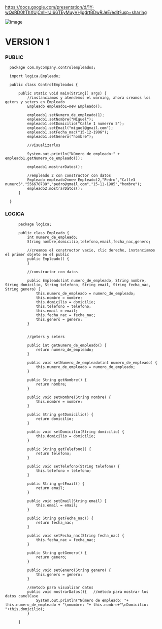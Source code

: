 https://docs.google.com/presentation/d/1Y-wQsRD0hThXUjCnlHrJI66TEyMuyVHjgdrtBDwRJeE/edit?usp=sharing

![image](https://github.com/escuelaDeCodigoMargaritaMaza/Java/assets/91554777/37fc62ac-a95d-4ede-be23-2708ff4e5adc)

# VERSION 1 

### PUBLIC
      package com.mycompany.controlempleados;
      
      import logica.Empleado;
      
      public class ControlEmpleados {
      
          public static void main(String[] args) {
              //instanciamos y atendemos el warning, ahora creamos los geters y seters en Empleado
              Empleado empleado1=new Empleado();
              
              empleado1.setNumero_de_empleado(1);
              empleado1.setNombre("Miguel");
              empleado1.setDomicilio("Calle 1 numerro 5");
              empleado1.setEmail("miguel@gmail.com");
              empleado1.setFecha_nac("15-12-1996");
              empleado1.setGenero("hombre");
              
              //visualizarlos
              
              System.out.println("Número de empleado:" + empleado1.getNumero_de_empleado());
              
              empleado1.mostrarDatos();
              
              //empleado 2 con constructor con datos
              Empleado empleado2=new Empleado(2,"Pedro","Calle3 numero5","556678788","pedro@gmail.com","15-11-1985","hombre");
              empleado2.mostrarDatos();
          }
      
      }

### LOGICA
          package logica;
          
          public class Empleado {
              int numero_de_empleado;
              String nombre,domicilio,telefono,email,fecha_nac,genero;
          
              //creamos el constructor vacio, clic derecho, instanciamos el primer objeto en el public
              public Empleado() {
              }
              
              //constructor con datos
          
              public Empleado(int numero_de_empleado, String nombre, String domicilio, String telefono, String email, String fecha_nac, String genero) {
                  this.numero_de_empleado = numero_de_empleado;
                  this.nombre = nombre;
                  this.domicilio = domicilio;
                  this.telefono = telefono;
                  this.email = email;
                  this.fecha_nac = fecha_nac;
                  this.genero = genero;
              }
              
              
              //geters y seters
          
              public int getNumero_de_empleado() {
                  return numero_de_empleado;
              }
          
              public void setNumero_de_empleado(int numero_de_empleado) {
                  this.numero_de_empleado = numero_de_empleado;
              }
          
              public String getNombre() {
                  return nombre;
              }
          
              public void setNombre(String nombre) {
                  this.nombre = nombre;
              }
          
              public String getDomicilio() {
                  return domicilio;
              }
          
              public void setDomicilio(String domicilio) {
                  this.domicilio = domicilio;
              }
          
              public String getTelefono() {
                  return telefono;
              }
          
              public void setTelefono(String telefono) {
                  this.telefono = telefono;
              }
          
              public String getEmail() {
                  return email;
              }
          
              public void setEmail(String email) {
                  this.email = email;
              }
          
              public String getFecha_nac() {
                  return fecha_nac;
              }
          
              public void setFecha_nac(String fecha_nac) {
                  this.fecha_nac = fecha_nac;
              }
          
              public String getGenero() {
                  return genero;
              }
          
              public void setGenero(String genero) {
                  this.genero = genero;
              }
              
              //metodo para visualizar datos
              public void mostrarDatos(){   //método para mostrar los datos camelCase
                  System.out.println("Número de empleado: "+ this.numero_de_empleado + "\nnombre: "+ this.nombre+"\nDomicilio: "+this.domicilio);
              }
              
          }
